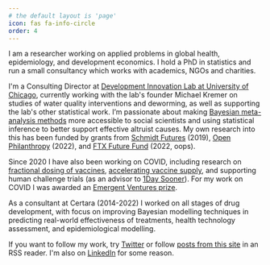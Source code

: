 ```yaml
---
# the default layout is 'page'
icon: fas fa-info-circle
order: 4
---
```


I am a researcher working on applied problems in global health, epidemiology, and development economics. I hold a PhD in statistics and run a small consultancy which works with academics, NGOs and charities.

I'm a Consulting Director at [Development Innovation Lab at University of Chicago](https://bfi.uchicago.edu/news/dil-launch/), currently working with the lab's founder Michael Kremer on studies of water quality interventions and deworming, as well as supporting the lab's other statistical work. I’m passionate about making [Bayesian meta-analysis methods](https://github.com/wwiecek/baggr/) more accessible to social scientists and using statistical inference to better support effective altruist causes. My own research into this has been funded by grants from [Schmidt Futures](https://schmidtfutures.com/) (2019), [Open Philanthropy](https://www.openphilanthropy.org/) (2022), and [FTX Future Fund](https://ftxfuturefund.org/) (2022, oops). 

Since 2020 I have also been working on COVID, including research on [fractional dosing of vaccines](https://www.pnas.org/doi/10.1073/pnas.2116932119), [accelerating vaccine supply](https://science.sciencemag.org/content/371/6534/1107.summary), and supporting human challenge trials (as an advisor to [1Day Sooner](https://www.1daysooner.org/)). For my work on COVID I was awarded an [Emergent Ventures prize](https://www.mercatus.org/emergent-ventures).

As a consultant at Certara (2014-2022) I worked on all stages of drug development, with focus on improving Bayesian modelling techniques in predicting real-world effectiveness of treatments, health technology assessment, and epidemiological modelling.

If you want to follow my work, try [Twitter](https://twitter.com/vientsek) or follow [posts from this site](https://wwiecek.github.io/) in an RSS reader. I'm also on [LinkedIn](https://www.linkedin.com/in/witold-wi%C4%99cek-308089126) for some reason.


<!-- I studied Mathematics (BSci, MSci at AGH), specialising in algorithmic theory, graph theory, probability. I hold a PhD in statistics from UHasselt. [My thesis](https://ibiostat.be/publications/phd/witoldwiecek.pdf) was on Bayesian hierarchical modelling and Bayesian networks. -->
